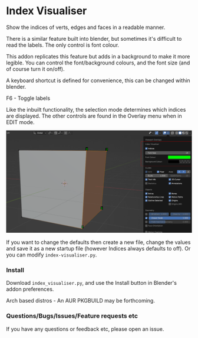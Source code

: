 
# Index Visualiser

Show the indices of verts, edges and faces in a readable manner.

There is a similar feature built into blender, but sometimes it's difficult to read the labels. The only control is font colour.

This addon replicates this feature but adds in a background to make it more legible. You can control the font/background colours, and the font size (and of course turn it on/off).

A keyboard shortcut is defined for convenience, this can be changed within blender.

F6 - Toggle labels

Like the inbuilt functionality, the selection mode determines which indices are displayed. The other controls are found in the Overlay menu when in EDIT mode.

<img src="pics/screenshot.png" width="600">

If you want to change the defaults then create a new file, change the values and save it as a new startup file (however Indices always defaults to off). Or you can modify `index-visualiser.py`.

### Install

Download `index_visualiser.py`, and use the Install button in Blender's addon preferences.

Arch based distros -  An AUR PKGBUILD may be forthcoming.


### Questions/Bugs/Issues/Feature requests etc
If you have any questions or feedback etc, please open an issue.
